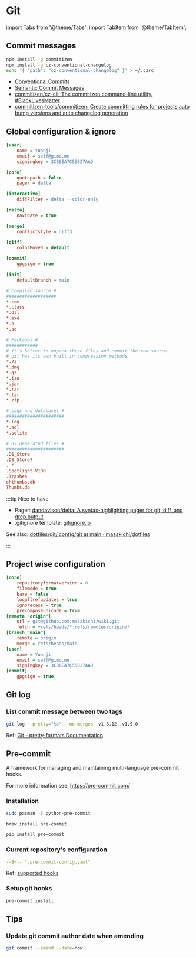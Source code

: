 # Git

import Tabs from '@theme/Tabs';
import TabItem from '@theme/TabItem';

## Commit messages

```bash
npm install -g commitizen
npm install -g cz-conventional-changelog
echo '{ "path": "cz-conventional-changelog" }' > ~/.czrc
```

- [Conventional Commits](https://www.conventionalcommits.org/en/v1.0.0/)
- [Semantic Commit Messages](https://gist.github.com/joshbuchea/6f47e86d2510bce28f8e7f42ae84c716)
- [commitizen/cz-cli: The commitizen command-line utility. #BlackLivesMatter](https://github.com/commitizen/cz-cli#making-your-repo-commitizen-friendly)
- [commitizen-tools/commitizen: Create committing rules for projects auto bump versions and auto changelog generation](https://github.com/commitizen-tools/commitizen)

## Global configuration & ignore

<Tabs>
  <TabItem value="Global configuration" default>

```ini title="~/.config/git/config"
[user]
    name = Yuanji
    email = self@gimo.me
    signingkey = 3CB6EA7C55827AAD

[core]
    quotepath = false
    pager = delta

[interactive]
    diffFilter = delta --color-only

[delta]
    navigate = true

[merge]
    conflictstyle = diff3

[diff]
    colorMoved = default

[commit]
    gpgsign = true

[init]
    defaultBranch = main
```

  </TabItem>
  <TabItem value="Global ignore">

```ini title="~/.config/git/ignore"
# Compiled source #
###################
*.com
*.class
*.dll
*.exe
*.o
*.so

# Packages #
############
# it's better to unpack these files and commit the raw source
# git has its own built in compression methods
*.7z
*.dmg
*.gz
*.iso
*.jar
*.rar
*.tar
*.zip

# Logs and databases #
######################
*.log
*.sql
*.sqlite

# OS generated files #
######################
.DS_Store
.DS_Store?
._*
.Spotlight-V100
.Trashes
ehthumbs.db
Thumbs.db
```

  </TabItem>
</Tabs>

:::tip Nice to have

- Pager: [dandavison/delta: A syntax-highlighting pager for git, diff, and grep output](https://github.com/dandavison/delta)
- .gitignore template: [gitignore.io](https://github.com/toptal/gitignore.io)

See also: [dotfiles/git/.config/git at main · masakichi/dotfiles](https://github.com/masakichi/dotfiles/tree/main/git/.config/git)

:::

## Project wise configuration

```ini title=".git/config"
[core]
	repositoryformatversion = 0
	filemode = true
	bare = false
	logallrefupdates = true
	ignorecase = true
	precomposeunicode = true
[remote "origin"]
	url = git@github.com:masakichi/wiki.git
	fetch = +refs/heads/*:refs/remotes/origin/*
[branch "main"]
	remote = origin
	merge = refs/heads/main
[user]
	name = Yuanji
	email = self@gimo.me
	signingkey = 3CB6EA7C55827AAD
[commit]
	gpgsign = true
```

## Git log

### List commit message between two tags

```bash
git log --pretty="%s" --no-merges  v1.8.12..v1.9.0
```

Ref: [Git - pretty-formats Documentation](https://git-scm.com/docs/pretty-formats)

## Pre-commit

A framework for managing and maintaining multi-language pre-commit hooks.

For more information see: https://pre-commit.com/

### Installation

<Tabs>
  <TabItem value="Arch Linux" default>

```bash
sudo pacman -S python-pre-commit
```

  </TabItem>
  <TabItem value="macOS">

```bash
brew install pre-commit
```

  </TabItem>
  <TabItem value="Python">

```bash
pip install pre-commit
```

  </TabItem>
</Tabs>

### Current repository's configuration

```yaml title=".pre-commit-config.yaml"
--8<-- ".pre-commit-config.yaml"
```

Ref: [supported hooks](https://pre-commit.com/hooks.html)

### Setup git hooks

```bash
pre-commit install
```

## Tips

### Update git commit author date when amending

```bash
git commit --amend --date=now
```

